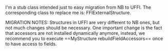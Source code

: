 I'm a stub class intended just to easy migration from NB to UFFI. The corresponding class to replace me is: FFIExternalStructure.MIGRATION NOTES: Structures in UFFI are very different to NB ones, but not much changes should be necessary. One important change is the fact that accessors are not installed dynamically anymore, instead, we recommend you to execute ==MyStructure rebuildFieldAccessors== once to have access to fields. 